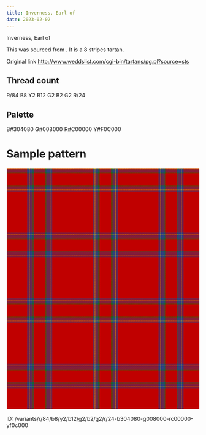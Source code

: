 ```yaml
---
title: Inverness, Earl of
date: 2023-02-02
---
```

Inverness, Earl of

This was sourced from <no value>.  It is a 8 stripes tartan.

Original link http://www.weddslist.com/cgi-bin/tartans/pg.pl?source=sts

## Thread count
R/84 B8 Y2 B12 G2 B2 G2 R/24

## Palette
B#304080 G#008000 R#C00000 Y#F0C000

# Sample pattern

![Tartan detail](tartan.png "R/84 B8 Y2 B12 G2 B2 G2 R/24 tartan")

ID: /variants/r/84/b8/y2/b12/g2/b2/g2/r/24-b304080-g008000-rc00000-yf0c000